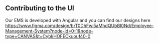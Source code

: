 ## Contributing to the UI
Our EMS is developed with Angular and you can find our designs here https://www.figma.com/design/brT0DhFwi5aMhdQUbBI0Nd/Employee-Management-System?node-id=0-1&node-type=CANVAS&t=CybkHOFECkuouf40-0
